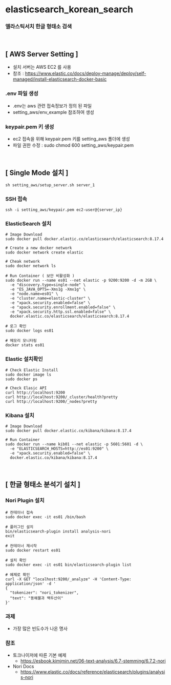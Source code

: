 # elasticsearch_korean_search
### 엘라스틱서치 한글 형태소 검색
<br>

## [ AWS Server Setting ]
- 설치 서버는 AWS EC2  를 사용
- 참조 : https://www.elastic.co/docs/deploy-manage/deploy/self-managed/install-elasticsearch-docker-basic
### .env 파일 생성
- .env는 aws 관련 접속정보가 정의 된 파일
- setting_aws/env_example 참조하여 생성

### keypair.pem 키 생성
- ec2 접속을 위해 keypair.pem 키를 setting_aws 폴더에 생성
- 파일 권한 수정 : sudo chmod 600 setting_aws/keypair.pem
<br>

## [ Single Mode 설치 ]
```commandline
sh setting_aws/setup_server.sh server_1
```

### SSH 접속
```commandline
ssh -i setting_aws/keypair.pem ec2-user@{server_ip}
```

### ElasticSearch 설치
```commandline
# Image Download
sudo docker pull docker.elastic.co/elasticsearch/elasticsearch:8.17.4

# Create a new docker network
sudo docker network create elastic

# Cheak network
sudo docker network ls

# Run Container ( 보안 비활성화 )
sudo docker run --name es01 --net elastic -p 9200:9200 -d -m 2GB \
  -e "discovery.type=single-node" \
  -e "ES_JAVA_OPTS=-Xms1g -Xmx1g" \
  -e "node.name=es01" \
  -e "cluster.name=elastic-cluster" \
  -e "xpack.security.enabled=false" \
  -e "xpack.security.enrollment.enabled=false" \
  -e "xpack.security.http.ssl.enabled=false" \
  docker.elastic.co/elasticsearch/elasticsearch:8.17.4

# 로그 확인
sudo docker logs es01

# 메모리 모니터링
docker stats es01
```

### Elastic 설치확인
```commandline
# Check Elastic Install
sudo docker image ls
sudo docker ps

# Check Elasic API
curl http://localhost:9200
curl http://localhost:9200/_cluster/health?pretty
curl http://localhost:9200/_nodes?pretty
```

### Kibana 설치
```
# Image Download
sudo docker pull docker.elastic.co/kibana/kibana:8.17.4

# Run Container
sudo docker run --name kib01 --net elastic -p 5601:5601 -d \
  -e "ELASTICSEARCH_HOSTS=http://es01:9200" \
  -e "xpack.security.enabled=false" \
  docker.elastic.co/kibana/kibana:8.17.4
```
<br>

## [ 한글 형태소 분석기 설치 ]
### Nori Plugin 설치
```
# 컨테이너 접속
sudo docker exec -it es01 /bin/bash

# 플러그인 설치
bin/elasticsearch-plugin install analysis-nori
exit

# 컨테이너 재시작
sudo docker restart es01

# 설치 확인
sudo docker exec -it es01 bin/elasticsearch-plugin list

# 예제로 확인
curl -X GET "localhost:9200/_analyze" -H 'Content-Type: application/json' -d '
{
  "tokenizer": "nori_tokenizer",
  "text": "동해물과 백두산이"
}'
```

### 과제
- 가장 많은 빈도수가 나온 명사 


### 참조 
- 토크나이저에 따른 기본 예제 
  - https://esbook.kimjmin.net/06-text-analysis/6.7-stemming/6.7.2-nori
- Nori Docs
  - https://www.elastic.co/docs/reference/elasticsearch/plugins/analysis-nori